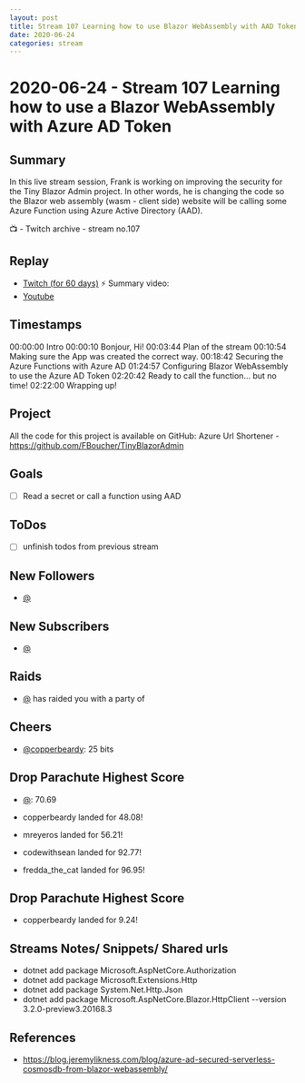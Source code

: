 ```yaml
---
layout: post
title: Stream 107 Learning how to use Blazor WebAssembly with AAD Token
date: 2020-06-24
categories: stream
---
```



# 2020-06-24 - Stream 107 Learning how to use a Blazor WebAssembly with Azure AD Token

## Summary

In this live stream session, Frank is working on improving the security for the Tiny Blazor Admin project. In other words, he is changing the code so the Blazor web assembly (wasm - client side) website will be calling some Azure Function using Azure Active Directory (AAD).

📺 - Twitch archive - stream no.107

## Replay


- [Twitch (for 60 days)](https://www.twitch.tv/videos/)
⚡ Summary video:
- [Youtube](https://c5m.ca/stream-ep107)


## Timestamps


00:00:00 Intro 
00:00:10 Bonjour, Hi!
00:03:44 Plan of the stream
00:10:54 Making sure the App was created the correct way.
00:18:42 Securing the Azure Functions with Azure AD
01:24:57 Configuring Blazor WebAssembly to use the Azure AD Token
02:20:42 Ready to call the function... but no time!
02:22:00 Wrapping up!


Project
-------

All the code for this project is available on GitHub: Azure Url Shortener - https://github.com/FBoucher/TinyBlazorAdmin



Goals
-----

- [ ] Read a secret or call a function using AAD



ToDos
-----
- [ ] unfinish todos from previous stream


New Followers
-------------

- [@](https://www.twitch.tv/)


New Subscribers
---------------

- [@](https://www.twitch.tv/)


Raids
------

- [@](https://www.twitch.tv/) has raided you with a party of 



Cheers
------

- [@copperbeardy](https://www.twitch.tv/copperbeardy): 25 bits



Drop Parachute Highest Score
----------------------------

- [@](https://www.twitch.tv/):  70.69

- copperbeardy landed for 48.08!
- mreyeros landed for 56.21!
- codewithsean landed for 92.77!
- fredda_the_cat landed for 96.95!



Drop Parachute Highest Score
----------------------------

- copperbeardy landed for 9.24!



Streams Notes/ Snippets/ Shared urls
-----------------------------------

- dotnet add package Microsoft.AspNetCore.Authorization
- dotnet add package Microsoft.Extensions.Http 
- dotnet add package System.Net.Http.Json
- dotnet add package Microsoft.AspNetCore.Blazor.HttpClient --version 3.2.0-preview3.20168.3


References
----------

- https://blog.jeremylikness.com/blog/azure-ad-secured-serverless-cosmosdb-from-blazor-webassembly/

